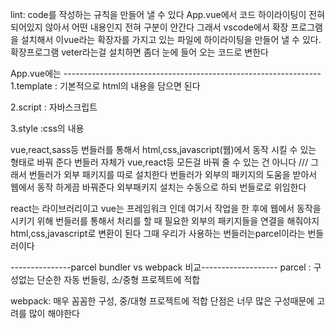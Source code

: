 lint: code를 작성하는 규칙을 만들어 낼 수 있다
App.vue에서 코드 하이라이팅이 전혀 되어있지 않아서 어떤 내용인지 전혀 구분이 안간다 그래서
 vscode에서 확장 프로그램을 설치해서 이vue라는 확장자를 가지고 있는 파일에 하이라이팅을 만들어 낼 수 있다.
확장프로그램  veter라는걸 설치하면 좀더 눈에 들어 오는 코드로 변한다

App.vue에는 ----------------------------------------------------------------
1.template : 기본적으로  html의 내용을 담으면 된다

2.script : 자바스크립트

3.style  :css의 내용
 
vue,react,sass등 번들러를 통해서 html,css,javascript(웹)에서 동작 시킬 수 있는 형태로 바꿔 준다
번들러 자체가 vue,react등 모든걸 바꿔 줄 수 있는 건 아니다 /// 그래서 번들러가 외부 패키지를 따로 설치한다
번들러가 외부의 패키지의 도움을 받아서 웹에서 동작 하게끔 바꿔준다 외부패키지 설치는 수동으로 하되 번들로로 위임한다


react는 라이브러리이고  vue는 프레임워크 인데 여기서 작업을 한 후에 웹에서 동작을 시키기 위해
번들러를 통해서 처리를 할 때 필요한 외부의 패키지들을 연결을 해줘야지 html,css,javascript로 변환이 된다 그때 우리가 사용하는
번들러는parcel이라는 번들러이다

---------------parcel bundler vs webpack 비교-------------------
parcel : 구성없는 단순한 자동 번들링, 소/중형 프로젝트에 적합

webpack: 매우 꼼꼼한 구성, 중/대형 프로젝트에 적합 단점은 너무 많은 구성때문에 고려를 많이 해야한다
